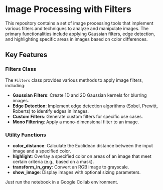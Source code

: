 # Image Processing with Filters

This repository contains a set of image processing tools that implement various filters and techniques to analyze and manipulate images. The primary functionalities include applying Gaussian filters, edge detection, and highlighting specific areas in images based on color differences.

## Key Features

### Filters Class
The `Filters` class provides various methods to apply image filters, including:

- **Gaussian Filters**: Create 1D and 2D Gaussian kernels for blurring images.
- **Edge Detection**: Implement edge detection algorithms (Sobel, Prewitt, Roberts) to identify edges in images.
- **Custom Filters**: Generate custom filters for specific use cases.
- **Mono Filtering**: Apply a mono-dimensional filter to an image.
  
### Utility Functions
- **color_distance**: Calculate the Euclidean distance between the input image and a specified color.
- **highlight**: Overlay a specified color on areas of an image that meet certain criteria (e.g., based on a mask).
- **transform_in_gray**: Convert an RGB image to grayscale.
- **show_image**: Display images with optional sizing parameters.

Just run the notebook in a Google Collab environment.